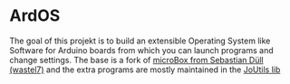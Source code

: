 # ArdOS
The goal of this projekt is to build an extensible Operating System like Software for Arduino boards from which you can launch programs and change settings.
The base is a fork of [microBox from Sebastian Düll (wastel7)](https://github.com/wastel7/microBox) and the extra programs are mostly maintained in the [JoUtils lib](https://github.com/jo-huck/joUtils)
